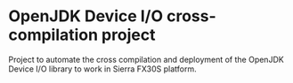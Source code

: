 # OpenJDK Device I/O cross-compilation project

Project to automate the cross compilation and deployment of the OpenJDK
Device I/O library to work in Sierra FX30S platform.